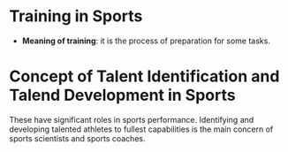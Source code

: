 # Training in Sports

- **Meaning of training**: it is the process of preparation for some tasks. 

# Concept of Talent Identification and Talend Development in Sports 
These have significant roles in sports performance. Identifying and developing talented athletes to fullest capabilities is the main concern of sports scientists and sports coaches. 
